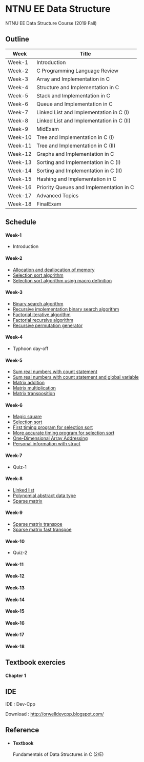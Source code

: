 # NTNU EE Data Structure
NTNU EE Data Structure Course (2019 Fall)

## Outline
|Week|Title|
|-|-|
|Week-1|Introduction|
|Week-2|C Programming Language Review|
|Week-3|Array and Implementation in C|
|Week-4|Structure and Implementation in C|
|Week-5|Stack and Implementation in C|
|Week-6|Queue and Implementation in C|
|Week-7|Linked List and Implementation in C (I)|
|Week-8|Linked List and Implementation in C (II)|
|Week-9|MidExam|
|Week-10|Tree and Implementation in C (I)|
|Week-11|Tree and Implementation in C (II)|
|Week-12|Graphs and Implementation in C|
|Week-13|Sorting and Implementation in C (I)|
|Week-14|Sorting and Implementation in C (II)|
|Week-15|Hashing and Implementation in C|
|Week-16|Priority Queues and Implementation in C|
|Week-17|Advanced Topics|
|Week-18|FinalExam|

## Schedule
#### Week-1
* Introduction
#### Week-2
* [Allocation and deallocation of memory](Week-2/Allocation-and-deallocation-of-memory.c)
* [Selection sort algorithm](Week-2/Selection-sort-algorithm.c)
* [Selection sort algorithm using macro definition](Week-2/Selection-sort-algorithm-using-macro-definition.c)
#### Week-3
* [Binary search algorithm](Week-3/Binary-search-algorithm.c)
* [Recursive implementation binary search algorithm](Week-3/Recursive-implementation-binary-search-algorithm.c)
* [Factorial iterative algorithm](Week-3/Factorial-iterative-algorithm.c)
* [Factorial recursive algorithm](Week-3/Factorial-recursive-algorithm.c)
* [Recursive permutation generator](Week-3/Recursive-permutation-generator.c)
#### Week-4
* Typhoon day-off
#### Week-5
* [Sum real numbers with count statement](Week-5/Sum-real-numbers-with-count-statement.c)
* [Sum real numbers with count statement and global variable](Week-5/Sum-real-numbers-with-count-statement-and-global-variable.c)
* [Matrix addition](Week-5/Matrix-addition.c)
* [Matrix multiplication](Week-5/Matrix-multiplication.c)
* [Matrix transposition](Week-5/Matrix-transposition.c)
#### Week-6
* [Magic square](Week-6/Magic-square.c)
* [Selection sort](Week-6/SelectionSort.h)
* [First timing program for selection sort](Week-6/First-timing-program-for-selection-sort.c)
* [More accurate timing program for selection sort](Week-6/More-accurate-timing-program-for-selection-sort.c)
* [One-Dimensional Array Addressing](Week-6/One-Dimensional-Array-Addressing.c)
* [Personal information with struct](Week-6/Personal-information-with-struct.c)
#### Week-7
* Quiz-1
#### Week-8
* [Linked list](Week-8/Linked-list.c)
* [Polynomial abstract data type](Week-8/Polynomial-abstract-data-type.c)
* [Sparse matrix](Week-8/Sparse-matrix.c)
#### Week-9
* [Sparse matrix transpoe](Week-9/Sparse-matrix-transpoe.c)
* [Sparse matrix fast transpoe](Week-9/Sparse-matrix-fast-transpoe.c)
#### Week-10
* Quiz-2
#### Week-11

#### Week-12

#### Week-13

#### Week-14

#### Week-15

#### Week-16

#### Week-17

#### Week-18

## Textbook exercies
#### Chapter 1
## IDE
IDE : Dev-Cpp

Download : http://orwelldevcpp.blogspot.com/

## Reference
* #### Textbook

    Fundamentals of Data Structures in C (2/E)
